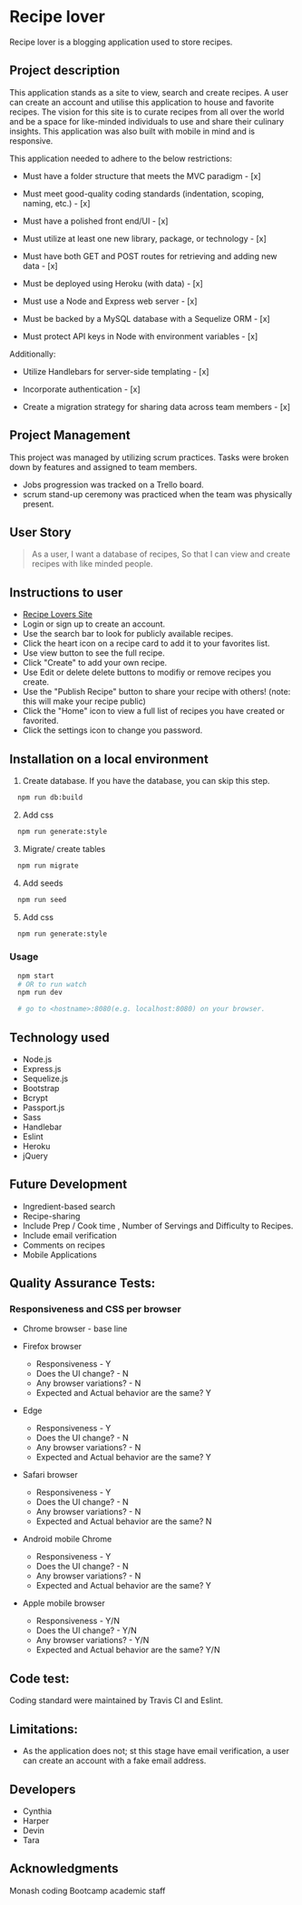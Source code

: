 # Recipe lover

Recipe lover is a blogging application used to store recipes.

## Project description 
This application stands as a site to view, search and create recipes. A user can create an account and utilise this application to house and favorite recipes. 
The vision for this site is to curate recipes from all over the world and be a space for like-minded individuals to use and share their culinary insights. This application was also built with mobile in mind and is responsive.


This application needed to adhere to the below restrictions: 

* Must have a folder structure that meets the MVC paradigm - [x]

* Must meet good-quality coding standards (indentation, scoping,  naming, etc.) - [x]

* Must have a polished front end/UI - [x]

* Must utilize at least one new library, package, or technology - [x]

* Must have both GET and POST routes for retrieving and adding new data - [x]

* Must be deployed using Heroku (with data) - [x]

* Must use a Node and Express web server - [x]

* Must be backed by a MySQL database with a Sequelize ORM - [x]

* Must protect API keys in Node with environment variables - [x]

Additionally:

* Utilize Handlebars for server-side templating - [x]

* Incorporate authentication - [x]

* Create a migration strategy for sharing data across team members - [x]

## Project Management
This project was managed by utilizing scrum practices. Tasks were broken down by features and assigned to team members. 
* Jobs progression was tracked on a Trello board.
* scrum stand-up ceremony was practiced when the team was physically present.

## User Story

> As a user,
> I want a database of recipes,
> So that I can view and create recipes with like minded people.


## Instructions to user

* [Recipe Lovers Site](https://hhop-recipe-blog.herokuapp.com)
* Login or sign up to create an account.
* Use the search bar to look for publicly available recipes.
* Click the heart icon on a recipe card to add it to your favorites list.
* Use view button to see the full recipe.
* Click "Create" to add your own recipe.
* Use Edit or delete delete buttons to modifiy or remove recipes you create.
* Use the "Publish Recipe" button to share your recipe with others! (note: this will make your recipe public)
* Click the "Home" icon to view a full list of recipes you have created or favorited.
* Click the settings icon to change you password.

## Installation on a local environment

1. Create database. If you have the database, you can skip this step.

```sh
  npm run db:build
```

2. Add css

```sh
  npm run generate:style
```

3. Migrate/ create tables

```sh
  npm run migrate
```

4. Add seeds

```sh
  npm run seed
```

5. Add css

```sh
  npm run generate:style
```
### Usage

```sh
  npm start
  # OR to run watch
  npm run dev

  # go to <hostname>:8080(e.g. localhost:8080) on your browser.
```

## Technology used

* Node.js
* Express.js
* Sequelize.js
* Bootstrap
* Bcrypt
* Passport.js
* Sass
* Handlebar
* Eslint
* Heroku
* jQuery

## Future Development

* Ingredient-based search
* Recipe-sharing
* Include Prep / Cook time , Number of  Servings and Difficulty to Recipes.
* Include email verification
* Comments on recipes
* Mobile Applications

## Quality Assurance Tests:

### Responsiveness and CSS per browser
* Chrome browser - base line 

* Firefox browser
  * Responsiveness - Y
  * Does the UI change? - N
  * Any browser variations? - N
  * Expected and Actual behavior are the same? Y

* Edge
  * Responsiveness - Y
  * Does the UI change? - N
  * Any browser variations? - N
  * Expected and Actual behavior are the same? Y

* Safari browser
  * Responsiveness - Y
  * Does the UI change? - N
  * Any browser variations? - N
  * Expected and Actual behavior are the same? N

* Android mobile Chrome
  * Responsiveness - Y
  * Does the UI change? - N
  * Any browser variations? - N
  * Expected and Actual behavior are the same? Y

* Apple mobile browser
  * Responsiveness - Y/N
  * Does the UI change? - Y/N
  * Any browser variations? - Y/N
  * Expected and Actual behavior are the same? Y/N

## Code test:
Coding standard were maintained by Travis CI and Eslint.

## Limitations:
* As the application does not; st this stage have email verification, a user can create an account with a fake email address.

## Developers
* Cynthia
* Harper
* Devin
* Tara 

## Acknowledgments
Monash coding Bootcamp academic staff

